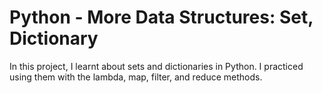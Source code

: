 # Python - More Data Structures: Set, Dictionary
In this project, I learnt about sets and dictionaries in Python. 
I practiced using them with the lambda, map, filter, and reduce methods.
